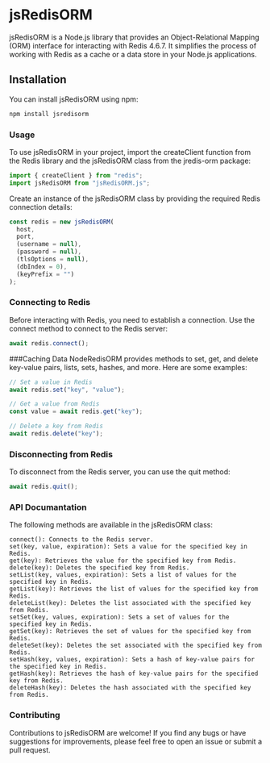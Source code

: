 # jsRedisORM

jsRedisORM is a Node.js library that provides an Object-Relational Mapping (ORM) interface for interacting with Redis 4.6.7. It simplifies the process of working with Redis as a cache or a data store in your Node.js applications.

## Installation

You can install jsRedisORM using npm:

```bash
npm install jsredisorm
```

### Usage

To use jsRedisORM in your project, import the createClient function from the Redis library and the jsRedisORM class from the jredis-orm package:

```javascript
import { createClient } from "redis";
import jsRedisORM from "jsRedisORM.js";
```

Create an instance of the jsRedisORM class by providing the required Redis connection details:

```javascript
const redis = new jsRedisORM(
  host,
  port,
  (username = null),
  (password = null),
  (tlsOptions = null),
  (dbIndex = 0),
  (keyPrefix = "")
);
```

### Connecting to Redis

Before interacting with Redis, you need to establish a connection. Use the connect method to connect to the Redis server:

```javascript
await redis.connect();
```

###Caching Data
NodeRedisORM provides methods to set, get, and delete key-value pairs, lists, sets, hashes, and more. Here are some examples:

```javascript
// Set a value in Redis
await redis.set("key", "value");

// Get a value from Redis
const value = await redis.get("key");

// Delete a key from Redis
await redis.delete("key");
```

### Disconnecting from Redis

To disconnect from the Redis server, you can use the quit method:

```javascript
await redis.quit();
```

### API Documantation

The following methods are available in the jsRedisORM class:

    connect(): Connects to the Redis server.
    set(key, value, expiration): Sets a value for the specified key in Redis.
    get(key): Retrieves the value for the specified key from Redis.
    delete(key): Deletes the specified key from Redis.
    setList(key, values, expiration): Sets a list of values for the specified key in Redis.
    getList(key): Retrieves the list of values for the specified key from Redis.
    deleteList(key): Deletes the list associated with the specified key from Redis.
    setSet(key, values, expiration): Sets a set of values for the specified key in Redis.
    getSet(key): Retrieves the set of values for the specified key from Redis.
    deleteSet(key): Deletes the set associated with the specified key from Redis.
    setHash(key, values, expiration): Sets a hash of key-value pairs for the specified key in Redis.
    getHash(key): Retrieves the hash of key-value pairs for the specified key from Redis.
    deleteHash(key): Deletes the hash associated with the specified key from Redis.

### Contributing

Contributions to jsRedisORM are welcome! If you find any bugs or have suggestions for improvements, please feel free to open an issue or submit a pull request.
